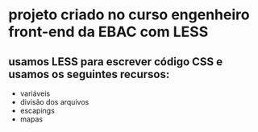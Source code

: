 # projeto criado no curso engenheiro front-end da EBAC com LESS

## usamos LESS para escrever código CSS e usamos os seguintes recursos:

- variáveis
- divisão dos arquivos
- escapings
- mapas
